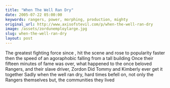 ```yaml
---
title: "When The Well Ran Dry"
date: 2005-07-22 05:00:00
keywords: rangers, power, morphing, production, mighty
original_url: http://www.axisofstevil.com/p/when-the-well-ran-dry
image: /assets/zordunemploylarge.jpg
slug: when-the-well-ran-dry
layout: post
---
```


The greatest fighting force since ,  hit the scene and rose to popularity faster then the speed of an agoraphobic falling from a tall building Once their fifteen minutes of fame was over, what happened to the once beloved Rangers, and their slave driver, Zordon Did Tommy and Kimberly ever get it together Sadly when the well ran dry, hard times befell on, not only the Rangers themselves but, the communities they lived

